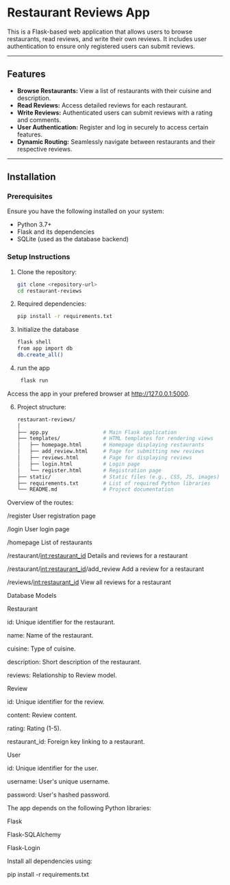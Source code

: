 # Restaurant Reviews App

This is a Flask-based web application that allows users to browse restaurants, read reviews,
and write their own reviews. It includes user authentication to ensure only registered users can submit reviews.

---

## Features

- **Browse Restaurants:** View a list of restaurants with their cuisine and description.
- **Read Reviews:** Access detailed reviews for each restaurant.
- **Write Reviews:** Authenticated users can submit reviews with a rating and comments.
- **User Authentication:** Register and log in securely to access certain features.
- **Dynamic Routing:** Seamlessly navigate between restaurants and their respective reviews.

---

## Installation

### Prerequisites

Ensure you have the following installed on your system:
- Python 3.7+
- Flask and its dependencies
- SQLite (used as the database backend)

### Setup Instructions

1. Clone the repository:
   ```bash
   git clone <repository-url>
   cd restaurant-reviews

2. Required dependencies:
   ```bash
   pip install -r requirements.txt

3. Initialize the database
   ```bash
   flask shell
   from app import db
   db.create_all()

4. run the app
   ```bash
    flask run
Access the app in your prefered browser at http://127.0.0.1:5000.

6. Project structure:
   ```bash
   restaurant-reviews/
   │
   ├── app.py                  # Main Flask application
   ├── templates/              # HTML templates for rendering views
   │   ├── homepage.html       # Homepage displaying restaurants
   │   ├── add_review.html     # Page for submitting new reviews
   │   ├── reviews.html        # Page for displaying reviews
   │   ├── login.html          # Login page
   │   └── register.html       # Registration page
   ├── static/                 # Static files (e.g., CSS, JS, images)
   ├── requirements.txt        # List of required Python libraries
   └── README.md               # Project documentation


Overview of the routes:

/register	User registration page

/login	User login page

/homepage	List of restaurants

/restaurant/<int:restaurant_id>	Details and reviews for a restaurant

/restaurant/<int:restaurant_id>/add_review	Add a review for a restaurant

/reviews/<int:restaurant_id>	View all reviews for a restaurant



Database Models

Restaurant

id: Unique identifier for the restaurant.

name: Name of the restaurant.

cuisine: Type of cuisine.

description: Short description of the restaurant.

reviews: Relationship to Review model.

Review

id: Unique identifier for the review.

content: Review content.

rating: Rating (1-5).

restaurant_id: Foreign key linking to a restaurant.

User

id: Unique identifier for the user.

username: User's unique username.

password: User's hashed password.


The app depends on the following Python libraries:

Flask

Flask-SQLAlchemy

Flask-Login

Install all dependencies using:

pip install -r requirements.txt




